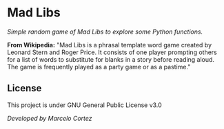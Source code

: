 # Mad Libs
*Simple random game of Mad Libs to explore some Python functions.*

**From Wikipedia:** "Mad Libs is a phrasal template word game created by Leonard Stern and Roger Price. It consists of one player prompting others for a list of words to substitute for blanks in a story before reading aloud. The game is frequently played as a party game or as a pastime."

## License
This project is under GNU General Public License v3.0

*Developed by Marcelo Cortez*

